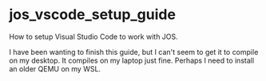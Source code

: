 # jos_vscode_setup_guide
How to setup Visual Studio Code to work with JOS.

I have been wanting to finish this guide, but I can't seem to get it to compile on my desktop. It compiles on my laptop just fine. Perhaps I need to install an older QEMU on my WSL.
